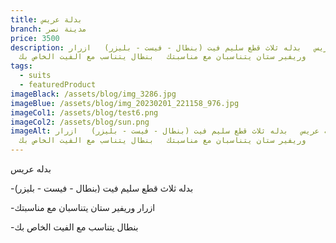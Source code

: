 ```yaml
---
title: بدلة عريس
branch: مدينة نصر
price: 3500
description: ب﻿دله عريس   بدله ثلاث قطع سليم فيت (بنطال - فيست - بليزر)   ا﻿زرار
  وريفير ستان يتناسبان مع مناسبتك   ب﻿نطال يتناسب مع الفيت الخاص بك
tags:
  - suits
  - featuredProduct
imageBlack: /assets/blog/img_3286.jpg
imageBlue: /assets/blog/img_20230201_221158_976.jpg
imageCol1: /assets/blog/test6.png
imageCol2: /assets/blog/sun.png
imageAlt: ب﻿دله عريس   بدله ثلاث قطع سليم فيت (بنطال - فيست - بليزر)   ا﻿زرار
  وريفير ستان يتناسبان مع مناسبتك   ب﻿نطال يتناسب مع الفيت الخاص بك
---
```

ب﻿دله عريس 

\-بدله ثلاث قطع سليم فيت (بنطال - فيست - بليزر) 

\-ا﻿زرار وريفير ستان يتناسبان مع مناسبتك

\-ب﻿نطال يتناسب مع الفيت الخاص بك